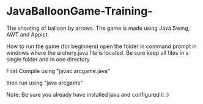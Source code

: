 # JavaBalloonGame-Training-
The shooting of balloon by arrows. The game is made using Java Swing, AWT and Applet.

How to run the game (for beginners)
open the folder in command prompt in windows where the archery.java file is located.
Be sure keep all files in a single folder and in one directory

First Compile using
"javac arcgame.java"

then run using
"java arcgame"

Note: Be sure you already have installed java and configured it :)
